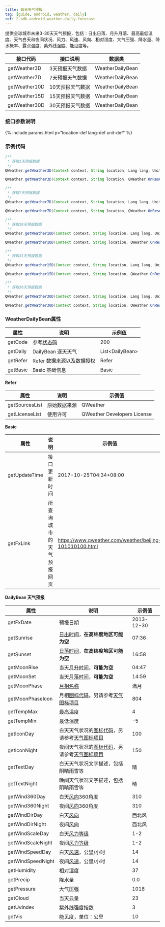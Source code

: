 ```yaml
---
title: 每日天气预报
tag: [guide, android, weather, daily]
ref: 2-sdk-android-weather-daily-forecast
---
```


提供全球城市未来3-30天天气预报，包括：日出日落、月升月落、最高最低温度、天气白天和夜间状况、风力、风速、风向、相对湿度、大气压强、降水量、降水概率、露点温度、紫外线强度、能见度等。

| 接口代码| 接口说明               | 数据类           |
| ---------------- | ------------- | ---------------- |
| getWeather3D| 3天预报天气数据    | WeatherDailyBean |
| getWeather7D| 7天预报天气数据    | WeatherDailyBean |
| getWeather10D| 10天预报天气数据  | WeatherDailyBean |
| getWeather15D| 15天预报天气数据  | WeatherDailyBean |
| getWeather30D| 30天预报天气数据  | WeatherDailyBean |

### 接口参数说明

{% include params.html p="location-def lang-def unit-def" %}

### 示例代码

```java
/**
 * 获取3天预报数据
 */
QWeather.getWeather3D(Context context, String location, Lang lang, Unit unit, QWeather.OnResultWeatherDailyListener listener) ;

QWeather.getWeather3D(Context context, String location, QWeather.OnResultWeatherDailyListener listener);

/**
 * 获取7天预报数据
 */
QWeather.getWeather7D(Context context, String location, Lang lang, Unit unit, QWeather.OnResultWeatherDailyListener listener) ;

QWeather.getWeather7D(Context context, String location, QWeather.OnResultWeatherDailyListener listener);

/**
 * 获取10天预报数据
 */
QWeather.getWeather10D(Context context, String location, Lang lang, Unit unit, QWeather.OnResultWeatherDailyListener listener) ;

QWeather.getWeather10D(Context context, String location, QWeather.OnResultWeatherDailyListener listener);

/**
 * 获取15天预报数据
 */
QWeather.getWeather15D(Context context, String location, Lang lang, Unit unit, QWeather.OnResultWeatherDailyListener listener) ;

QWeather.getWeather15D(Context context, String location, QWeather.OnResultWeatherDailyListener listener);

/**
 * 获取30天预报数据
 */
QWeather.getWeather30D(Context context, String location, Lang lang, Unit unit, QWeather.OnResultWeatherDailyListener listener) ;

QWeather.getWeather30D(Context context, String location, QWeather.OnResultWeatherDailyListener listener);
```

### WeatherDailyBean属性

| 属性     | 说明                       | 示例值                |
| -------- | -------------------------- | --------------------- |
| getCode  | 参考[状态码](/docs/resource/status-code/)                    | 200  |
| getDaily | DailyBean 逐天天气         | List&lt;DailyBean&gt; |
| getRefer | Refer 数据来源以及数据授权 | Refer                 |
| getBasic | Basic 基础信息             | Basic                 |

**Refer**

| 属性           | 说明         | 示例值             |
| -------------- | ------------ | ------------------ |
| getSourcesList | 原始数据来源 | QWeather      |
| getLicenseList | 使用许可     | QWeather Developers License |

**Basic**

| 属性          | 说明                     | 示例值               |
| ------------- | ------------------------ | -------------------- |
| getUpdateTime | 接口更新时间             | 2017-10-25T04:34+08:00     |
| getFxLink     | 所查询城市的天气预报网页 | https://www.qweather.com/weather/beijing-101010100.html |

**DailyBean 天气预报**

| 属性              | 说明                | 示例值     |
| ----------------- | ------------------- | ---------- |
| getFxDate         | 预报日期            | 2013-12-30 |
| getSunrise        | [日出时间](/docs/resource/sun-moon-info/#sunrise-and-sunset)，**在高纬度地区可能为空**     | 07:36      |
| getSunset         | [日落时间](/docs/resource/sun-moon-info/#sunrise-and-sunset)，**在高纬度地区可能为空**    | 16:58      |
| getMoonRise       | 当天[月升时间](/docs/resource/sun-moon-info/#moonrise-and-moonset)，**可能为空**            | 04:47      |
| getMoonSet        | 当天[月落时间](/docs/resource/sun-moon-info/#moonrise-and-moonset)，**可能为空**            | 14:59      |
| getMoonPhase      | [月相名称](/docs/resource/sun-moon-info/#moon-phase)            | 满月       |
| getMoonPhaseIcon  | 月相[图标代码](/docs/resource/icons/)，另请参考[天气图标项目](https://icons.qweather.com/)            | 804    |
| getTempMax        | 最高温度            | 4          |
| getTempMin        | 最低温度            | -5         |
| getIconDay        | 白天天气状况的[图标代码](/docs/resource/icons/)，另请参考[天气图标项目](https://icons.qweather.com/)    | 100        |
| getIconNight      | 夜间天气状况的[图标代码](/docs/resource/icons/)，另请参考[天气图标项目](https://icons.qweather.com/)    | 150        |
| getTextDay        | 白天天气状况文字描述，包括阴晴雨雪等    | 晴         |
| getTextNight      | 晚间天气状况文字描述，包括阴晴雨雪等    | 晴         |
| getWind360Day     | 白天[风向](/docs/resource/wind-info/#wind-direction)360角度     | 310        |
| getWind360Night   | 夜间[风向](/docs/resource/wind-info/#wind-direction)360角度     | 310        |
| getWindDirDay     | 白天[风向](/docs/resource/wind-info/#wind-direction)            | 西北风     |
| getWindDirNight   | 夜间[风向](/docs/resource/wind-info/#wind-direction)            | 西北风     |
| getWindScaleDay   | 白天[风力等级](/docs/resource/wind-info/#wind-scale)            | 1-2        |
| getWindScaleNight | 夜间[风力等级](/docs/resource/wind-info/#wind-scale)            | 1-2        |
| getWindSpeedDay   | 白天[风速](/docs/resource/wind-info/#wind-speed)，公里/小时 | 14         |
| getWindSpeedNight | 夜间[风速](/docs/resource/wind-info/#wind-speed)，公里/小时 | 14         |
| getHumidity       | 相对湿度            | 37         |
| getPrecip         | 降水量              | 0.0          |
| getPressure       | 大气压强            | 1018       |
| getCloud          | 当天云量            | 23         |
| getUvIndex        | 紫外线强度指数      | 3          |
| getVis            | 能见度，单位：公里  | 10         |
